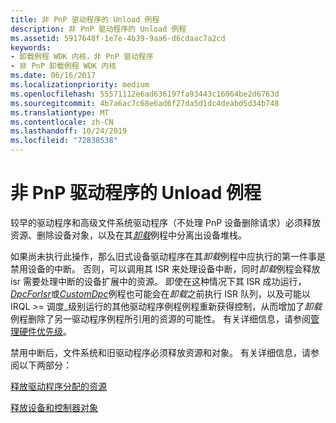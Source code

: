 ```yaml
---
title: 非 PnP 驱动程序的 Unload 例程
description: 非 PnP 驱动程序的 Unload 例程
ms.assetid: 5917648f-1e7e-4b39-9aa6-d6cdaac7a2cd
keywords:
- 卸载例程 WDK 内核，非 PnP 驱动程序
- 非 PnP 卸载例程 WDK 内核
ms.date: 06/16/2017
ms.localizationpriority: medium
ms.openlocfilehash: 55571112e6ad636197fa93443c16064be2d6763d
ms.sourcegitcommit: 4b7a6ac7c68e6ad6f27da5d1dc4deabd5d34b748
ms.translationtype: MT
ms.contentlocale: zh-CN
ms.lasthandoff: 10/24/2019
ms.locfileid: "72838538"
---
```

# <a name="non-pnp-drivers-unload-routine"></a>非 PnP 驱动程序的 Unload 例程





较早的驱动程序和高级文件系统驱动程序（不处理 PnP 设备删除请求）必须释放资源、删除设备对象，以及在其[*卸载*](https://docs.microsoft.com/windows-hardware/drivers/ddi/wdm/nc-wdm-driver_unload)例程中分离出设备堆栈。

如果尚未执行此操作，那么旧式设备驱动程序在其*卸载*例程中应执行的第一件事是禁用设备的中断。 否则，可以调用其 ISR 来处理设备中断，同时*卸载*例程会释放 isr 需要处理中断的设备扩展中的资源。 即使在这种情况下其 ISR 成功运行， [*DpcForIsr*](https://docs.microsoft.com/windows-hardware/drivers/ddi/wdm/nc-wdm-io_dpc_routine)或[*CustomDpc*](https://docs.microsoft.com/windows-hardware/drivers/ddi/wdm/nc-wdm-kdeferred_routine)例程也可能会在*卸载*之前执行 ISR 队列，以及可能以 IRQL &gt;= 调度\_级别运行的其他驱动程序例程例程重新获得控制，从而增加了*卸载*例程删除了另一驱动程序例程所引用的资源的可能性。 有关详细信息，请参阅[管理硬件优先级](managing-hardware-priorities.md)。

禁用中断后，文件系统和旧驱动程序必须释放资源和对象。 有关详细信息，请参阅以下两部分：

[释放驱动程序分配的资源](releasing-driver-allocated-resources.md)

[释放设备和控制器对象](releasing-device-and-controller-objects.md)

 

 




